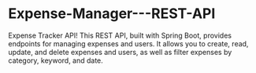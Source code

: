 # Expense-Manager---REST-API
Expense Tracker API! This REST API, built with Spring Boot, provides endpoints for managing expenses and users. It allows you to create, read, update, and delete expenses and users, as well as filter expenses by category, keyword, and date.



